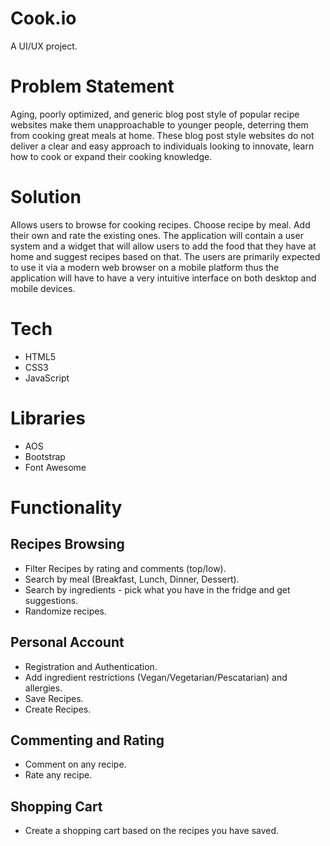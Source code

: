 # Cook.io
A UI/UX project.

# Problem Statement 
Aging, poorly optimized, and generic blog post style of popular recipe websites make them unapproachable to younger people, deterring them from cooking great meals at home. These blog post style websites do not deliver a clear and easy approach to individuals looking to innovate, learn how to cook or expand their cooking knowledge. 

# Solution
Allows users to browse for cooking recipes. Choose recipe by meal. Add their own and rate the existing ones. The application will contain a user system and a widget that will allow users to add the food that they have at home and suggest recipes based on that. The users are primarily expected to use it via a modern web browser on a mobile platform thus the application will have to have a very intuitive interface on both desktop and mobile devices.

# Tech
- HTML5
- CSS3
- JavaScript

# Libraries
- AOS
- Bootstrap
- Font Awesome

# Functionality
## Recipes Browsing
- Filter Recipes by rating and comments (top/low).  
- Search by meal (Breakfast, Lunch, Dinner, Dessert).  
- Search by ingredients - pick what you have in the fridge and get suggestions.  
- Randomize recipes.  
## Personal Account
- Registration and Authentication.  
- Add ingredient restrictions (Vegan/Vegetarian/Pescatarian) and allergies.  
- Save Recipes.  
- Create Recipes.  
## Commenting and Rating
- Comment on any recipe.  
- Rate any recipe.  
## Shopping Cart
- Create a shopping cart based on the recipes you have saved.  

